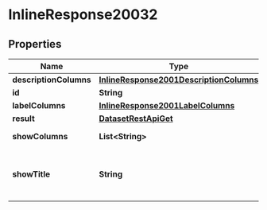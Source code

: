# InlineResponse20032

## Properties
Name | Type | Description | Notes
------------ | ------------- | ------------- | -------------
**descriptionColumns** | [**InlineResponse2001DescriptionColumns**](InlineResponse2001DescriptionColumns.md) |  |  [optional]
**id** | **String** | The item id |  [optional]
**labelColumns** | [**InlineResponse2001LabelColumns**](InlineResponse2001LabelColumns.md) |  |  [optional]
**result** | [**DatasetRestApiGet**](DatasetRestApiGet.md) |  |  [optional]
**showColumns** | **List&lt;String&gt;** | A list of columns |  [optional]
**showTitle** | **String** | A title to render. Will be translated by babel |  [optional]
